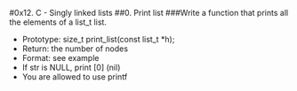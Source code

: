 #0x12. C - Singly linked lists
##0. Print list 
###Write a function that prints all the elements of a list_t list.
- Prototype: size_t print_list(const list_t *h);
- Return: the number of nodes
- Format: see example
- If str is NULL, print [0] (nil)
- You are allowed to use printf
